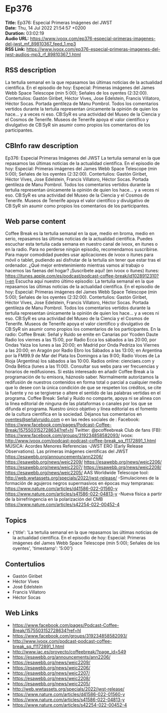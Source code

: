 # Ep376  
**Title:** Ep376: Especial Primeras Imágenes del JWST  
**Date:** Thu, 14 Jul 2022 21:54:57 +0200  
**Duration:** 03:02:19  
**Audio URL:** https://www.ivoox.com/ep376-especial-primeras-imagenes-del-jwst_mf_89810367_feed_1.mp3  
**RSS Link:** https://www.ivoox.com/ep376-especial-primeras-imagenes-del-jwst-audios-mp3_rf_89810367_1.html  

## RSS description
La tertulia semanal en la que repasamos las últimas noticias de la actualidad científica. En el episodio de hoy: Especial: Primeras imágenes del James Webb Space Telescope (min 5:00); Señales de los oyentes (2:32:00). Contertulios:  Gastón Giribet, Héctor Vives, Jose Edelstein, Francis Villatoro, Héctor Socas. Portada gentileza de Manu Pombrol. Todos los comentarios vertidos durante la tertulia representan únicamente la opinión de quien los hace... y a veces ni eso. CB:SyR es una actividad del Museo de la Ciencia y el Cosmos de Tenerife. Museos de Tenerife apoya el valor científico y divulgativo de CB:SyR sin asumir como propios los comentarios de los participantes.

## CBInfo raw description
Ep376: Especial Primeras Imágenes del JWST
La tertulia semanal en la que repasamos las últimas noticias de la actualidad científica. En el episodio de hoy: Especial: Primeras imágenes del James Webb Space Telescope (min 5:00); Señales de los oyentes (2:32:00). Contertulios:  Gastón Giribet, Héctor Vives, Jose Edelstein, Francis Villatoro, Héctor Socas. Portada gentileza de Manu Pombrol. Todos los comentarios vertidos durante la tertulia representan únicamente la opinión de quien los hace... y a veces ni eso. CB:SyR es una actividad del Museo de la Ciencia y el Cosmos de Tenerife. Museos de Tenerife apoya el valor científico y divulgativo de CB:SyR sin asumir como propios los comentarios de los participantes.


## Web parse content
Coffee Break es la tertulia semanal en la que, medio en broma, medio en serio, repasamos las últimas noticias de la actualidad científica. Puedes escuchar esta tertulia cada semana en nuestro canal de ivoox, en itunes o en la radio. Para no perderse ningún episodio, recomendamos suscribirse. Para mayor comodidad puedes usar aplicaciones de ivoox o itunes para móvil o tablet, pudiendo así disfrutar de la tertulia sin tener que estar tras el ordenador. ¿Qué mejor entretenimiento mientras vamos al trabajo o hacemos las faenas del hogar? ¡Suscríbete aquí! (en ivoox o itunes) itunes: https://itunes.apple.com/es/podcast/podcast-coffee-break/id1028912310?l=en Escucha aquí nuestro último episodio: La tertulia semanal en la que repasamos las últimas noticias de la actualidad científica. En el episodio de hoy: Especial: Primeras imágenes del James Webb Space Telescope (min 5:00); Señales de los oyentes (2:32:00). Contertulios: Gastón Giribet, Héctor Vives, Jose Edelstein, Francis Villatoro, Héctor Socas. Portada gentileza de Manu Pombrol. Todos los comentarios vertidos durante la tertulia representan únicamente la opinión de quien los hace… y a veces ni eso. CB:SyR es una actividad del Museo de la Ciencia y el Cosmos de Tenerife. Museos de Tenerife apoya el valor científico y divulgativo de CB:SyR sin asumir como propios los comentarios de los participantes. En la radio: Coffee Break: Señal y Ruido se emite en Canarias por Ycoden Daute Radio los viernes a las 15:00, por Radio Ecca los sábados a las 20:00, por Ondas Yaiza los lunes a las 20:00; en Madrid por Onda Pedriza los Viernes a las 20:00; en Aragón por Radio Ebro los Sábados a las 13:00; en Argentina por la FM99.9 de Mar del Plata los Domingos a las 9:00; Radio Voces de La Rioja (Argentina) los sábados a las 10:00. Radios online: cienciaes.com y Onda Bética (lunes a las 11:00). Consultar sus webs para ver frecuencias y horarios de redifusiones. Si estás interesado en añadir Coffee Break a la programación de tu emisora, háznoslo saber. Normalmente autorizamos la redifusión de nuestros contenidos en forma total o parcial a cualquier medio que lo desee con la única condición de que se respeten los créditos, se cite la fuente y no se tergiverse o altere el sentido de las palabras vertidas en el programa. Coffee Break: Señal y Ruido no comparte, apoya ni se alinea con la línea editorial de ninguna de las plataformas o canales por los que se difunda el programa. Nuestro único objetivo y línea editorial es el fomento de la cultura científica en la sociedad. Déjanos tus comentarios en oyentes@señalyruido.com o en las redes sociales de : Facebook: https://www.facebook.com/pages/Podcast-Coffee-Break/1575503152728634?ref=hl Twitter: @pcoffeebreak Club de fans (FB): https://www.facebook.com/groups/319234858582093/ ivoox: http://www.ivoox.com/podcast-podcast-coffee-break_sq_f1172891_1.html MÚSICA: Acordes Menores Referencias -JWST ERO (Early Release Observations). Las primeras imágenes científicas del JWST https://esawebb.org/announcements/ann2206/ https://esawebb.org/news/weic2209/ https://esawebb.org/news/weic2206/ https://esawebb.org/news/weic2207/ https://esawebb.org/news/weic2208/ https://esawebb.org/news/weic2205/ AAS Worldwide Telescope tool: http://web.wwtassets.org/specials/2022/jwst-release/ -Simulaciones de la formación de agujeros negros supermasivos en épocas muy tempranas: https://www.nature.com/articles/d41586-022-01560-y https://www.nature.com/articles/s41586-022-04813-y -Nueva física a partir de la birrefringencia en la polarización del CMB https://www.nature.com/articles/s42254-022-00452-4

## Topics
- {'title': 'La tertulia semanal en la que repasamos las últimas noticias de la actualidad científica. En el episodio de hoy: Especial: Primeras imágenes del James Webb Space Telescope (min 5:00); Señales de los oyentes', 'timestamp': '5:00'}
## Contertulios
- Gastón Giribet
- Héctor Vives
- José Edelstein
- Francis Villatoro
- Héctor Socas
## Web Links
- https://www.facebook.com/pages/Podcast-Coffee-Break/1575503152728634?ref=hl
- https://www.facebook.com/groups/319234858582093/
- http://www.ivoox.com/podcast-podcast-coffee-break_sq_f1172891_1.html
- http://www.iac.es/proyecto/coffeebreak/?page_id=549
- https://esawebb.org/announcements/ann2206/
- https://esawebb.org/news/weic2209/
- https://esawebb.org/news/weic2206/
- https://esawebb.org/news/weic2207/
- https://esawebb.org/news/weic2208/
- https://esawebb.org/news/weic2205/
- http://web.wwtassets.org/specials/2022/jwst-release/
- https://www.nature.com/articles/d41586-022-01560-y
- https://www.nature.com/articles/s41586-022-04813-y
- https://www.nature.com/articles/s42254-022-00452-4